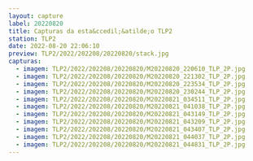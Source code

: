 ```yaml
---
layout: capture
label: 20220820
title: Capturas da esta&ccedil;&atilde;o TLP2
station: TLP2
date: 2022-08-20 22:06:10
preview: TLP2/2022/202208/20220820/stack.jpg
capturas:
  - imagem: TLP2/2022/202208/20220820/M20220820_220610_TLP_2P.jpg
  - imagem: TLP2/2022/202208/20220820/M20220820_221302_TLP_2P.jpg
  - imagem: TLP2/2022/202208/20220820/M20220820_223534_TLP_2P.jpg
  - imagem: TLP2/2022/202208/20220820/M20220820_230244_TLP_2P.jpg
  - imagem: TLP2/2022/202208/20220820/M20220821_034511_TLP_2P.jpg
  - imagem: TLP2/2022/202208/20220820/M20220821_041038_TLP_2P.jpg
  - imagem: TLP2/2022/202208/20220820/M20220821_043149_TLP_2P.jpg
  - imagem: TLP2/2022/202208/20220820/M20220821_043209_TLP_2P.jpg
  - imagem: TLP2/2022/202208/20220820/M20220821_043407_TLP_2P.jpg
  - imagem: TLP2/2022/202208/20220820/M20220821_044037_TLP_2P.jpg
  - imagem: TLP2/2022/202208/20220820/M20220821_044831_TLP_2P.jpg
---
```

